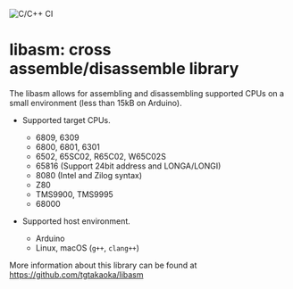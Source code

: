 ![C/C++ CI](https://github.com/tgtakaoka/libasm/workflows/C/C++%20CI/badge.svg)

# libasm: cross assemble/disassemble library

The libasm allows for assembling and disassembling supported CPUs on a
small environment (less than 15kB on Arduino).

* Supported target CPUs.
  - 6809, 6309
  - 6800, 6801, 6301
  - 6502, 65SC02, R65C02, W65C02S
  - 65816 (Support 24bit address and LONGA/LONGI)
  - 8080 (Intel and Zilog syntax)
  - Z80
  - TMS9900, TMS9995
  - 68000

* Supported host environment.
  - Arduino
  - Linux, macOS (`g++`, `clang++`)

More information about this library can be found at
https://github.com/tgtakaoka/libasm

